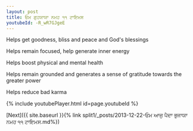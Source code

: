 ```yaml
---
layout: post
title: ਓਮ ਗੁਹਯਾਯਾ ਨਮਹ ੧੧ ਟਾਇਮਸ
youtubeId: -R_wR7GJgeE
---
```

 
 
Helps get goodness, bliss and peace and God's blessings
 
Helps remain focused, help generate inner energy 
 
Helps boost physical and mental health 
 
Helps remain grounded and generates a sense of gratitude towards the greater power 
 
Helps reduce bad karma
 
 
 
 


{% include youtubePlayer.html id=page.youtubeId %}
 
[Next]({{ site.baseurl }}{% link  split1/_posts/2013-12-22-ਓਮ ਆਜੁ ਪੈਦਾ ਭੁਜਾਯਾ ਨਮਹ ੧੧ ਟਾਇਮਸ.md%})
 
